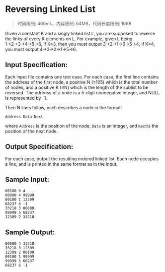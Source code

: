 # Reversing Linked List

>时间限制: 400ms，内存限制: 64MB，代码长度限制: 16KB

Given a constant K and a singly linked list L, you are supposed to reverse the links of every K elements on L. For example, given L being 1→2→3→4→5→6, if K=3, then you must output 3→2→1→6→5→4; if K=4, you must output 4→3→2→1→5→6.

## Input Specification:

Each input file contains one test case. For each case, the first line contains the address of the first node, a positive N (≤105) which is the total number of nodes, and a positive K (≤N) which is the length of the sublist to be reversed. The address of a node is a 5-digit nonnegative integer, and NULL is represented by -1.

Then N lines follow, each describes a node in the format:

```
Address Data Next

```

where `Address` is the position of the node, `Data` is an integer, and `Next`is the position of the next node.

## Output Specification:

For each case, output the resulting ordered linked list. Each node occupies a line, and is printed in the same format as in the input.

## Sample Input:

```
00100 6 4
00000 4 99999
00100 1 12309
68237 6 -1
33218 3 00000
99999 5 68237
12309 2 33218

```

## Sample Output:

```
00000 4 33218
33218 3 12309
12309 2 00100
00100 1 99999
99999 5 68237
68237 6 -1
```
